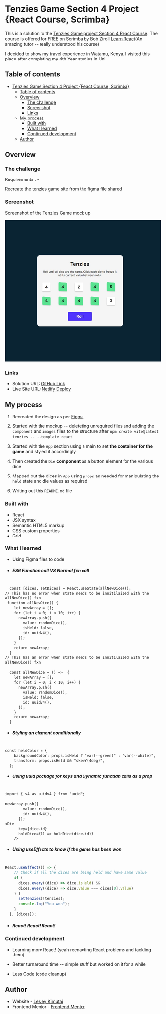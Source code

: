 # Tenzies Game Section 4 Project {React Course, Scrimba}

This is a solution to the [Tenzies Game project Section 4 React Course](https://scrimba.com/playlist/pYkgpAP).
The course is offered for FREE on Scrimba by Bob Ziroll [Learn React](https://scrimba.com/learn/learnreact)(An amazing tutor -- really understood his course)

I decided to show my travel experience in Watamu, Kenya. I visited this place after completing my 4th Year studies in Uni

## Table of contents

- [Tenzies Game Section 4 Project {React Course, Scrimba}](#tenzies-game-section-4-project-react-course-scrimba)
  - [Table of contents](#table-of-contents)
  - [Overview](#overview)
    - [The challenge](#the-challenge)
    - [Screenshot](#screenshot)
    - [Links](#links)
  - [My process](#my-process)
    - [Built with](#built-with)
    - [What I learned](#what-i-learned)
    - [Continued development](#continued-development)
  - [Author](#author)

## Overview

### The challenge

Requirements : -

Recreate the tenzies game site from the figma file shared

### Screenshot

Screenshot of the Tenzies Game mock up

![](./src/assets/images/screenshot.jpg)

### Links

- Solution URL: [GitHub Link](https://github.com/Javascript30/Tenzies.git)
- Live Site URL: [Netlify Deploy](https://Memeleskim.netlify.app/)

## My process

1. Recreated the design as per [Figma](https://www.figma.com/file/FqsxRUhAaXM4ezddQK0CdR/Tenzies?t=x9dXpAPbXuK7Yl3h-0)

2. Started with the mockup -- deleteting unrequired files and adding the `component` and `images` files to the structure after `npm create vite@latest tenzies -- --template react`

3. Started with the `App` section using a main to set __the container for the game__ and styled it accordingly

4. Then created the `Die` **component** as a button element for the various dice 
   
5. Mapped out the dices in `App` using `props` as needed for manipulating the `held` state and die values as required  

6. Writing out this `README.md` file

### Built with

- React
- JSX syntax
- Semantic HTML5 markup
- CSS custom properties
- Grid

### What I learned

- Using Figma files to code

- ##### ES6 Function call VS Normal fxn call

```JSX

  const [dices, setDices] = React.useState(allNewDice());
// This has no error when state needs to be innitilaized with the allNewDice() fxn
 function allNewDice() {
    let newArray = [];
    for (let i = 0; i < 10; i++) {
      newArray.push({
        value: randomDice(),
        isHeld: false,
        id: uuidv4(),
      });
    }
    return newArray;
  }
// This has an error when state needs to be innitilaized with the allNewDice() fxn
  
  const allNewDice = () =>  {
    let newArray = [];
    for (let i = 0; i < 10; i++) {
      newArray.push({
        value: randomDice(),
        isHeld: false,
        id: uuidv4(),
      });
    }
    return newArray;
  }
```

- ##### Styling an element conditionally

```JSX

const heldColor = {
    backgroundColor: props.isHeld ? "var(--green)" : "var(--white)",
    transform: props.isHeld && "skewY(4deg)",
  };

```

- ##### Using uuid package for keys and Dynamic functian calls as a prop 

```JSX

import { v4 as uuidv4 } from "uuid";

newArray.push({
        value: randomDice(),
        id: uuidv4(),
      });
<Die
      key={dice.id}
      holdDice={() => holdDice(dice.id)}
    />
```

- ##### Using useEffects to know if the game has been won

```jsx

React.useEffect(() => {
    // Check if all the dices are being held and have same value
    if (
      dices.every((dice) => dice.isHeld) &&
      dices.every((dice) => dice.value === dices[0].value)
    ) {
      setTenzies(!tenzies);
      console.log("You won");
    }
  }, [dices]);

```

- ##### React! React! React!

### Continued development

- Learning more React! (yeah reenacting React problems and tackling them)

- Better turnaround time -- simple stuff but worked on it for a while

- Less Code (code cleanup)

## Author

- Website - [Lesley Kimutai](https://leskim.github.io/myweb/)
- Frontend Mentor - [Frontend Mentor](https://www.frontendmentor.io/profile/Leskim)
